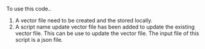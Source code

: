 To use this code.. 
1. A vector file need to be created and the stored locally.
2. A script name update vector file has been added to update the existing vector file. This can be use to update the vector file. The input file of this script is a json file.
